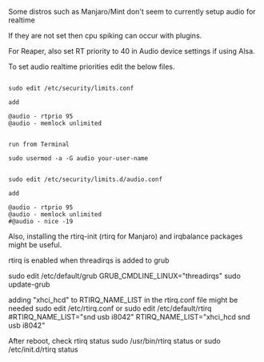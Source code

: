 Some distros such as Manjaro/Mint don't seem to currently setup audio for realtime 

If they are not set then cpu spiking can occur with plugins.

For Reaper, also set RT priority to 40 in Audio device settings if using Alsa.

To set audio realtime priorities edit the below files.

```

sudo edit /etc/security/limits.conf

add

@audio - rtprio 95
@audio - memlock unlimited

```

```

run from Terminal

sudo usermod -a -G audio your-user-name

```

```

sudo edit /etc/security/limits.d/audio.conf

add

@audio - rtprio 95
@audio - memlock unlimited
#@audio - nice -19

```

Also, installing the rtirq-init (rtirq for Manjaro) and irqbalance packages might be useful.

rtirq is enabled when threadirqs is added to grub

sudo edit /etc/default/grub 
GRUB_CMDLINE_LINUX="threadirqs"
sudo update-grub

adding "xhci_hcd" to RTIRQ_NAME_LIST in the rtirq.conf file might be needed
sudo edit /etc/rtirq.conf 
or sudo edit /etc/default/rtirq
#RTIRQ_NAME_LIST="snd usb i8042"
RTIRQ_NAME_LIST="xhci_hcd snd usb i8042"

After reboot, check rtirq status
sudo /usr/bin/rtirq status
or sudo /etc/init.d/rtirq status
